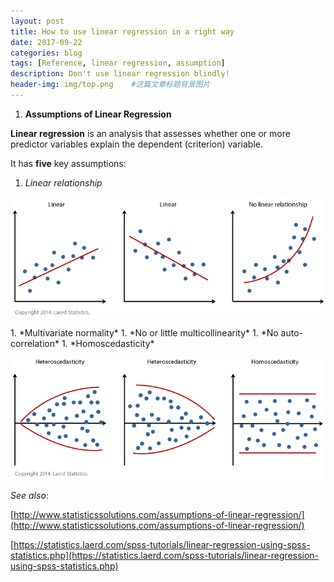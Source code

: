 ```yaml
---
layout: post
title: How to use linear regression in a right way
date: 2017-09-22
categories: blog
tags: [Reference, linear regression, assumption]
description: Don't use linear regression blindly!
header-img: img/top.png    #这篇文章标题背景图片
---
```


1. **Assumptions of Linear Regression**

**Linear regression** is an analysis that assesses whether one or more predictor variables explain the dependent (criterion) variable.  

It has **five** key assumptions:

  1. *Linear relationship*
<center>
    <p><img src="/img/linear-nonlinear-relationships.png" align="center"></p>
</center>
  1. *Multivariate normality*
  1. *No or little multicollinearity*
  1. *No auto-correlation*
  1. *Homoscedasticity*
<center>
    <p><img src="/img/heteroscedastic-relationships.png" align="center"></p>
</center>  

*See also*: <br>

[http://www.statisticssolutions.com/assumptions-of-linear-regression/](http://www.statisticssolutions.com/assumptions-of-linear-regression/)

[https://statistics.laerd.com/spss-tutorials/linear-regression-using-spss-statistics.php](https://statistics.laerd.com/spss-tutorials/linear-regression-using-spss-statistics.php)
